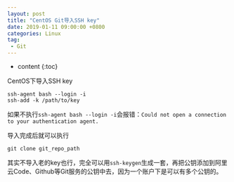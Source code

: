 ```yaml
---
layout: post
title: "CentOS Git导入SSH key"
date: 2019-01-11 09:00:00 +0800 
categories: Linux
tag:
 - Git
---
```

* content
{:toc}

CentOS下导入SSH key
```
ssh-agent bash --login -i
ssh-add -k /path/to/key
```

如果不执行`ssh-agent bash --login -i`会报错：`Could not open a connection to your authentication agent.`

<!-- more -->

导入完成后就可以执行
```
git clone git_repo_path
```

其实不导入老的key也行，完全可以用`ssh-keygen`生成一套，再把公钥添加到阿里云Code、Github等Git服务的公钥中去，因为一个账户下是可以有多个公钥的。



